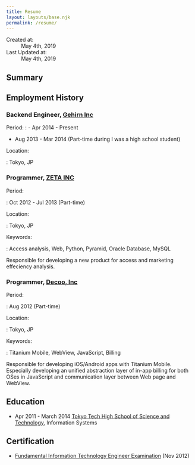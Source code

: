 ```yaml
---
title: Resume
layout: layouts/base.njk
permalink: /resume/
---
```


<dl>
  <dt>Created at:</dt>
  <dd>May 4th, 2019</dd>
  <dt>Last Updated at:</dt>
  <dd>May 4th, 2019</dd>
</dl>

## Summary

## Employment History

### Backend Engineer, [Gehirn Inc](https://www.gehirn.co.jp/)

Period:
: - Apr 2014 - Present
  - Aug 2013 - Mar 2014 (Part-time during I was a high school student)

Location:

: Tokyo, JP

### Programmer, [ZETA INC](https://zeta.jpn.com/)

Period:

: Oct 2012 - Jul 2013 (Part-time)

Location:

: Tokyo, JP

Keywords:

: Access analysis, Web, Python, Pyramid, Oracle Database, MySQL

Responsible for developing a new product for access and marketing effeciency analysis.

### Programmer, [Decoo, Inc](https://decoo.co.jp/)

Period:

: Aug 2012 (Part-time)

Location:

: Tokyo, JP

Keywords:

: Titanium Mobile, WebView, JavaScript, Billing

Responsible for developing iOS/Android apps with Titanium Mobile.
Especially developing an unified abstraction layer of in-app billing for both OSes in JavaScript
and communication layer between Web page and WebView.

## Education

- Apr 2011 - March 2014 [Tokyo Tech High School of Science and Technology](http://www.hst.titech.ac.jp/), Information Systems

## Certification

- [Fundamental Information Technology Engineer Examination](https://www.jitec.ipa.go.jp/) (Nov 2012)
